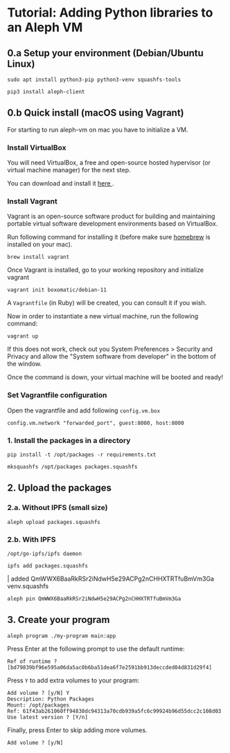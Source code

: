 # Tutorial: Adding Python libraries to an Aleph VM

## 0.a Setup your environment (Debian/Ubuntu Linux)
```shell
sudo apt install python3-pip python3-venv squashfs-tools
```

```shell
pip3 install aleph-client
```

## 0.b Quick install (macOS using Vagrant)

For starting to run aleph-vm on mac you have to initialize a VM.

### Install VirtualBox
You will need VirtualBox, a free and open-source hosted hypervisor (or virtual machine manager) for the next step.

You can download and install it <a href="https://www.virtualbox.org/wiki/Downloads">here </a>.

### Install Vagrant
Vagrant is an open-source software product for building and maintaining portable virtual software development environments based on VirtualBox.

Run following command for installing it (before make sure [homebrew](brew.sh) is installed on your mac).

```shell
brew install vagrant
```

Once Vagrant is installed, go to your working repository and initialize vagrant

```shell
vagrant init boxomatic/debian-11
```

A `Vagrantfile` (in Ruby) will be created, you can consult it if you wish.

Now in order to instantiate a new virtual machine, run the following command:

```shell
vagrant up
```

If this does not work, check out you System Preferences > Security and Privacy and allow the "System software from developer" in the bottom of the window.

Once the command is down, your virtual machine will be booted and ready!

### Set Vagrantfile configuration

Open the vagrantfile and add following `config.vm.box`

```shell
config.vm.network "forwarded_port", guest:8000, host:8000
```

### 1. Install the packages in a directory

```shell
pip install -t /opt/packages -r requirements.txt
```

```shell
mksquashfs /opt/packages packages.squashfs
```


## 2. Upload the packages

### 2.a. Without IPFS (small size)

```shell
aleph upload packages.squashfs
```

### 2.b. With IPFS
```shell
/opt/go-ipfs/ipfs daemon
```

```shell
ipfs add packages.squashfs
```
| added QmWWX6BaaRkRSr2iNdwH5e29ACPg2nCHHXTRTfuBmVm3Ga venv.squashfs

```shell
aleph pin QmWWX6BaaRkRSr2iNdwH5e29ACPg2nCHHXTRTfuBmVm3Ga
```

## 3. Create your program

```shell
aleph program ./my-program main:app
```

Press Enter at the following prompt to use the default runtime:
```
Ref of runtime ? [bd79839bf96e595a06da5ac0b6ba51dea6f7e2591bb913deccded04d831d29f4]
```

Press `Y` to add extra volumes to your program:
``` 
Add volume ? [y/N] Y
Description: Python Packages
Mount: /opt/packages
Ref: 61f43ab261060ff94838dc94313a70cdb939a5fc6c99924b96d55dcc2c108d03
Use latest version ? [Y/n] 
```

Finally, press Enter to skip adding more volumes.
```shell
Add volume ? [y/N]
```
